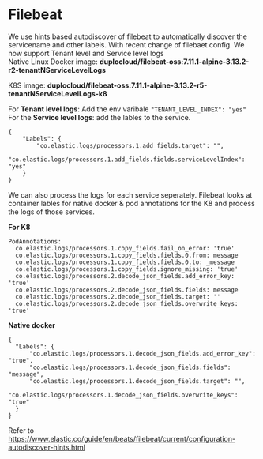 # Filebeat
We use hints based autodiscover of filebeat to automatically discover the servicename and other labels. 
With recent change of filebaet config. We now support Tenant level and Service level logs  
Native Linux Docker image: **duplocloud/filebeat-oss:7.11.1-alpine-3.13.2-r2-tenantNServiceLevelLogs**

K8S image: **duplocloud/filebeat-oss:7.11.1-alpine-3.13.2-r5-tenantNServiceLevelLogs-k8**

For **Tenant level logs**: Add the env varibale `"TENANT_LEVEL_INDEX": "yes"`  
For the **Service level logs**: add the lables to the service.  
```
{
	"Labels": {
		"co.elastic.logs/processors.1.add_fields.target": "",
		"co.elastic.logs/processors.1.add_fields.fields.serviceLevelIndex": "yes"
	}
}
```


We can also process the logs for each service seperately. Filebeat looks at container lables for native docker & pod annotations for the K8 and process the logs of those services.

**For K8**
```
PodAnnotations:
  co.elastic.logs/processors.1.copy_fields.fail_on_error: 'true'
  co.elastic.logs/processors.1.copy_fields.fields.0.from: message
  co.elastic.logs/processors.1.copy_fields.fields.0.to: _message
  co.elastic.logs/processors.1.copy_fields.ignore_missing: 'true'
  co.elastic.logs/processors.2.decode_json_fields.add_error_key: 'true'
  co.elastic.logs/processors.2.decode_json_fields.fields: message
  co.elastic.logs/processors.2.decode_json_fields.target: ''
  co.elastic.logs/processors.2.decode_json_fields.overwrite_keys: 'true'
  ```
  
**Native docker**
  ```
 {
	"Labels": {
		"co.elastic.logs/processors.1.decode_json_fields.add_error_key": "true",
		"co.elastic.logs/processors.1.decode_json_fields.fields": "message",
		"co.elastic.logs/processors.1.decode_json_fields.target": "",
		"co.elastic.logs/processors.1.decode_json_fields.overwrite_keys": "true"
	}
}
```

Refer to https://www.elastic.co/guide/en/beats/filebeat/current/configuration-autodiscover-hints.html
